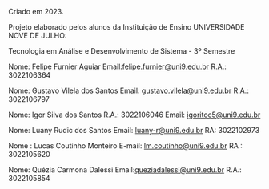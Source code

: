 Criado em 2023.

Projeto elaborado pelos alunos da Instituição de Ensino UNIVERSIDADE NOVE DE JULHO:

Tecnologia em Análise e Desenvolvimento de Sistema - 3º Semestre

Nome: Felipe Furnier Aguiar
Email:felipe.furnier@uni9.edu.br
R.A.: 3022106364

Nome: Gustavo Vilela dos Santos
Email: gustavo.vilela@uni9.edu.br
R.A.: 3022106797

Nome: Igor Silva dos Santos
R.A.: 3022106046
Email: igoritoc5@uni9.edu.br

Nome: Luany Rudic dos Santos 
Email: luany-r@uni9.edu.br 
RA: 3022102973

Nome : Lucas Coutinho Monteiro 
E-mail: lm.coutinho@uni9.edu.br
RA : 3022105620

Nome: Quézia Carmona Dalessi
Email:queziadalessi@uni9.edu.br 
R.A.: 3022105854
